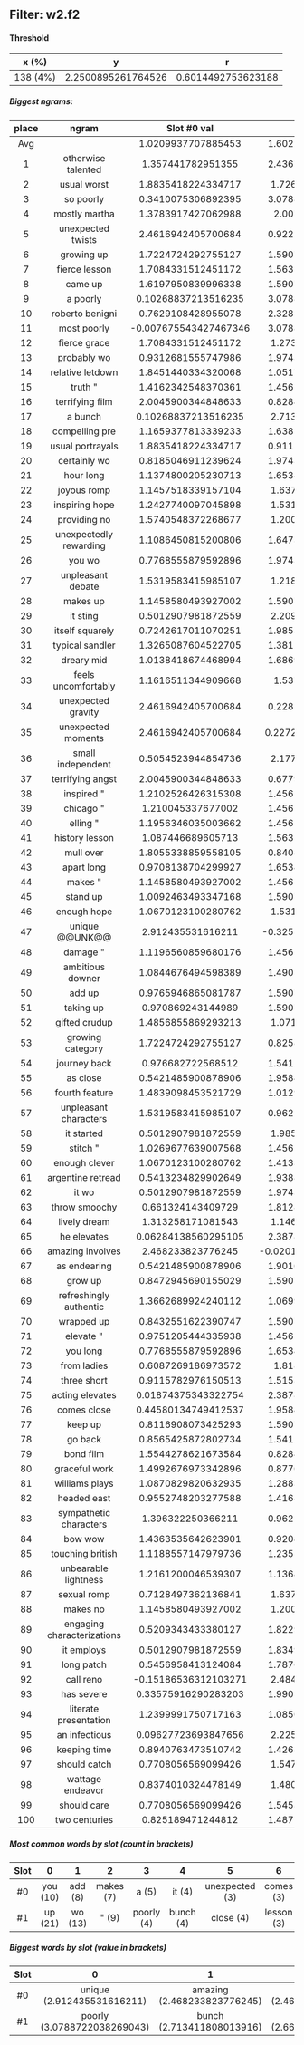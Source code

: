 ## Filter: w2.f2
#### Threshold
x (%) | y | r
:--: | :--: | :--:
138 (4%) | 2.2500895261764526 | 0.6014492753623188
##### Biggest ngrams:
place | ngram | Slot #0 val | Slot #1 val | sum
:--: | :--: | :--: | :--: | :--: 
Avg | | 1.0209937707885453 | 1.6021786930336468 | | 
1 | otherwise talented | 1.357441782951355 | 2.4367072582244873 | 3.7941490411758423
2 | usual worst | 1.8835418224334717 | 1.726741075515747 | 3.6102828979492188
3 | so poorly | 0.3410075306892395 | 3.0788722038269043 | 3.419879734516144
4 | mostly martha | 1.3783917427062988 | 2.00719952583313 | 3.3855912685394287
5 | unexpected twists | 2.4616942405700684 | 0.9225066304206848 | 3.384200870990753
6 | growing up | 1.7224724292755127 | 1.5907961130142212 | 3.313268542289734
7 | fierce lesson | 1.7084331512451172 | 1.5631022453308105 | 3.2715353965759277
8 | came up | 1.6197950839996338 | 1.5907961130142212 | 3.210591197013855
9 | a poorly | 0.10268837213516235 | 3.0788722038269043 | 3.1815605759620667
10 | roberto benigni | 0.7629108428955078 | 2.3282127380371094 | 3.091123580932617
11 | most poorly | -0.007675543427467346 | 3.0788722038269043 | 3.071196660399437
12 | fierce grace | 1.7084331512451172 | 1.273380994796753 | 2.98181414604187
13 | probably wo | 0.9312681555747986 | 1.9743397235870361 | 2.9056078791618347
14 | relative letdown | 1.8451440334320068 | 1.0517417192459106 | 2.8968857526779175
15 | truth " | 1.4162342548370361 | 1.4561197757720947 | 2.872354030609131
16 | terrifying film | 2.0045900344848633 | 0.8284311294555664 | 2.8330211639404297
17 | a bunch | 0.10268837213516235 | 2.713411808013916 | 2.8161001801490784
18 | compelling pre | 1.1659377813339233 | 1.6381763219833374 | 2.8041141033172607
19 | usual portrayals | 1.8835418224334717 | 0.9115854501724243 | 2.795127272605896
20 | certainly wo | 0.8185046911239624 | 1.9743397235870361 | 2.7928444147109985
21 | hour long | 1.1374800205230713 | 1.6534254550933838 | 2.790905475616455
22 | joyous romp | 1.1457518339157104 | 1.637454867362976 | 2.7832067012786865
23 | inspiring hope | 1.2427740097045898 | 1.531676173210144 | 2.774450182914734
24 | providing no | 1.5740548372268677 | 1.200270414352417 | 2.7743252515792847
25 | unexpectedly rewarding | 1.1086450815200806 | 1.6473548412322998 | 2.7559999227523804
26 | you wo | 0.7768555879592896 | 1.9743397235870361 | 2.7511953115463257
27 | unpleasant debate | 1.5319583415985107 | 1.218165636062622 | 2.750123977661133
28 | makes up | 1.1458580493927002 | 1.5907961130142212 | 2.7366541624069214
29 | it sting | 0.5012907981872559 | 2.209969997406006 | 2.7112607955932617
30 | itself squarely | 0.7242617011070251 | 1.9853696823120117 | 2.709631383419037
31 | typical sandler | 1.3265087604522705 | 1.3811157941818237 | 2.7076245546340942
32 | dreary mid | 1.0138418674468994 | 1.6869564056396484 | 2.700798273086548
33 | feels uncomfortably | 1.1616511344909668 | 1.53734290599823 | 2.6989940404891968
34 | unexpected gravity | 2.4616942405700684 | 0.2282600998878479 | 2.6899543404579163
35 | unexpected moments | 2.4616942405700684 | 0.22721919417381287 | 2.6889134347438812
36 | small independent | 0.5054523944854736 | 2.177900791168213 | 2.6833531856536865
37 | terrifying angst | 2.0045900344848633 | 0.6779744625091553 | 2.6825644969940186
38 | inspired " | 1.2102526426315308 | 1.4561197757720947 | 2.6663724184036255
39 | chicago " | 1.210045337677002 | 1.4561197757720947 | 2.6661651134490967
40 | elling " | 1.1956346035003662 | 1.4561197757720947 | 2.651754379272461
41 | history lesson | 1.087446689605713 | 1.5631022453308105 | 2.6505489349365234
42 | mull over | 1.8055338859558105 | 0.8404411673545837 | 2.6459750533103943
43 | apart long | 0.9708138704299927 | 1.6534254550933838 | 2.6242393255233765
44 | makes " | 1.1458580493927002 | 1.4561197757720947 | 2.601977825164795
45 | stand up | 1.0092463493347168 | 1.5907961130142212 | 2.600042462348938
46 | enough hope | 1.0670123100280762 | 1.531676173210144 | 2.59868848323822
47 | unique @@UNK@@ | 2.912435531616211 | -0.32551175355911255 | 2.5869237780570984
48 | damage " | 1.1196560859680176 | 1.4561197757720947 | 2.5757758617401123
49 | ambitious downer | 1.0844676494598389 | 1.4905078411102295 | 2.5749754905700684
50 | add up | 0.9765946865081787 | 1.5907961130142212 | 2.5673907995224
51 | taking up | 0.970869243144989 | 1.5907961130142212 | 2.56166535615921
52 | gifted crudup | 1.4856855869293213 | 1.071121335029602 | 2.5568069219589233
53 | growing category | 1.7224724292755127 | 0.8258640766143799 | 2.5483365058898926
54 | journey back | 0.976682722568512 | 1.5412554740905762 | 2.517938196659088
55 | as close | 0.5421485900878906 | 1.9584484100341797 | 2.5005970001220703
56 | fourth feature | 1.4839098453521729 | 1.0129557847976685 | 2.4968656301498413
57 | unpleasant characters | 1.5319583415985107 | 0.9625073671340942 | 2.494465708732605
58 | it started | 0.5012907981872559 | 1.985257863998413 | 2.486548662185669
59 | stitch " | 1.0269677639007568 | 1.4561197757720947 | 2.4830875396728516
60 | enough clever | 1.0670123100280762 | 1.4133892059326172 | 2.4804015159606934
61 | argentine retread | 0.5413234829902649 | 1.9388008117675781 | 2.480124294757843
62 | it wo | 0.5012907981872559 | 1.9743397235870361 | 2.475630521774292
63 | throw smoochy | 0.661324143409729 | 1.8128412961959839 | 2.474165439605713
64 | lively dream | 1.313258171081543 | 1.146535873413086 | 2.459794044494629
65 | he elevates | 0.06284138560295105 | 2.3878722190856934 | 2.4507136046886444
66 | amazing involves | 2.468233823776245 | -0.020149409770965576 | 2.4480844140052795
67 | as endearing | 0.5421485900878906 | 1.9010900259017944 | 2.443238615989685
68 | grow up | 0.8472945690155029 | 1.5907961130142212 | 2.438090682029724
69 | refreshingly authentic | 1.3662689924240112 | 1.0699306726455688 | 2.43619966506958
70 | wrapped up | 0.8432551622390747 | 1.5907961130142212 | 2.434051275253296
71 | elevate " | 0.9751205444335938 | 1.4561197757720947 | 2.4312403202056885
72 | you long | 0.7768555879592896 | 1.6534254550933838 | 2.4302810430526733
73 | from ladies | 0.6087269186973572 | 1.81858229637146 | 2.427309215068817
74 | three short | 0.9115782976150513 | 1.5153987407684326 | 2.426977038383484
75 | acting elevates | 0.01874375343322754 | 2.3878722190856934 | 2.406615972518921
76 | comes close | 0.44580134749412537 | 1.9584484100341797 | 2.404249757528305
77 | keep up | 0.8116908073425293 | 1.5907961130142212 | 2.4024869203567505
78 | go back | 0.8565425872802734 | 1.5412554740905762 | 2.3977980613708496
79 | bond film | 1.5544278621673584 | 0.8284311294555664 | 2.382858991622925
80 | graceful work | 1.4992676973342896 | 0.8770449161529541 | 2.3763126134872437
81 | williams plays | 1.0870829820632935 | 1.2883143424987793 | 2.3753973245620728
82 | headed east | 0.9552748203277588 | 1.4168388843536377 | 2.3721137046813965
83 | sympathetic characters | 1.396322250366211 | 0.9625073671340942 | 2.358829617500305
84 | bow wow | 1.4363535642623901 | 0.9204843640327454 | 2.3568379282951355
85 | touching british | 1.1188557147979736 | 1.2355526685714722 | 2.354408383369446
86 | unbearable lightness | 1.2161200046539307 | 1.1364792585372925 | 2.352599263191223
87 | sexual romp | 0.7128497362136841 | 1.637454867362976 | 2.35030460357666
88 | makes no | 1.1458580493927002 | 1.200270414352417 | 2.346128463745117
89 | engaging characterizations | 0.5209343433380127 | 1.8229198455810547 | 2.3438541889190674
90 | it employs | 0.5012907981872559 | 1.8349225521087646 | 2.3362133502960205
91 | long patch | 0.5456958413124084 | 1.7876498699188232 | 2.3333457112312317
92 | call reno | -0.15186536312103271 | 2.484255313873291 | 2.3323899507522583
93 | has severe | 0.33575916290283203 | 1.9905314445495605 | 2.3262906074523926
94 | literate presentation | 1.2399991750717163 | 1.0850765705108643 | 2.3250757455825806
95 | an infectious | 0.09627723693847656 | 2.225806951522827 | 2.3220841884613037
96 | keeping time | 0.8940763473510742 | 1.4268803596496582 | 2.3209567070007324
97 | should catch | 0.7708056569099426 | 1.547670602798462 | 2.3184762597084045
98 | wattage endeavor | 0.8374010324478149 | 1.480196237564087 | 2.317597270011902
99 | should care | 0.7708056569099426 | 1.5453298091888428 | 2.3161354660987854
100 | two centuries | 0.825189471244812 | 1.4871046543121338 | 2.312294125556946
##### Most common words by slot (count in brackets)
Slot | 0 | 1 | 2 | 3 | 4 | 5 | 6 | 7 | 8 | 9 | 10 | 11 | 12 | 13 | 14 | 15 | 16 | 17 | 18 | 19 | 20 | 21 | 22 | 23 | 24 | 25 | 26 | 27 | 28 | 29
 :--: | :--: | :--: | :--: | :--: | :--: | :--: | :--: | :--: | :--: | :--: | :--: | :--: | :--: | :--: | :--: | :--: | :--: | :--: | :--: | :--: | :--: | :--: | :--: | :--: | :--: | :--: | :--: | :--: | :--: | :--:
#0 | you (10) | add (8) | makes (7) | a (5) | it (4) | unexpected (3) | comes (3) | usual (2) | mostly (2) | growing (2) | fierce (2) | probably (2) | terrifying (2) | unpleasant (2) | elling (2) | history (2) | enough (2) | unique (2) | as (2) | bond (2) | bow (2) | should (2) | otherwise (1) | so (1) | came (1) | roberto (1) | most (1) | relative (1) | truth (1) | compelling (1)
#1 | up (21) | wo (13) | " (9) | poorly (4) | bunch (4) | close (4) | lesson (3) | long (3) | martha (2) | film (2) | romp (2) | hope (2) | no (2) | back (2) | characters (2) | elevates (2) | wow (2) | reno (2) | talented (1) | worst (1) | twists (1) | benigni (1) | grace (1) | letdown (1) | pre (1) | portrayals (1) | rewarding (1) | debate (1) | sting (1) | squarely (1)
##### Biggest words by slot (value in brackets)
Slot | 0 | 1 | 2 | 3 | 4 | 5 | 6 | 7 | 8 | 9 | 10 | 11 | 12 | 13 | 14 | 15 | 16 | 17 | 18 | 19 | 20 | 21 | 22 | 23 | 24 | 25 | 26 | 27 | 28 | 29
 :--: | :--: | :--: | :--: | :--: | :--: | :--: | :--: | :--: | :--: | :--: | :--: | :--: | :--: | :--: | :--: | :--: | :--: | :--: | :--: | :--: | :--: | :--: | :--: | :--: | :--: | :--: | :--: | :--: | :--: | :--:
#0 | unique (2.912435531616211) | amazing (2.468233823776245) | unexpected (2.4616942405700684) | terrifying (2.0045900344848633) | usual (1.8835418224334717) | relative (1.8451440334320068) | mull (1.8055338859558105) | growing (1.7224724292755127) | fierce (1.7084331512451172) | came (1.6197950839996338) | providing (1.5740548372268677) | bond (1.5544278621673584) | unpleasant (1.5319583415985107) | graceful (1.4992676973342896) | gifted (1.4856855869293213) | fourth (1.4839098453521729) | bow (1.4363535642623901) | truth (1.4162342548370361) | sympathetic (1.396322250366211) | mostly (1.3783917427062988) | refreshingly (1.3662689924240112) | otherwise (1.357441782951355) | typical (1.3265087604522705) | shapeless (1.3201168775558472) | lively (1.313258171081543) | enormously (1.3035247325897217) | inspiring (1.2427740097045898) | literate (1.2399991750717163) | unbearable (1.2161200046539307) | inspired (1.2102526426315308)
#1 | poorly (3.0788722038269043) | bunch (2.713411808013916) | regardless (2.6606459617614746) | reno (2.484255313873291) | talented (2.4367072582244873) | elevates (2.3878722190856934) | benigni (2.3282127380371094) | infectious (2.225806951522827) | sting (2.209969997406006) | independent (2.177900791168213) | martha (2.00719952583313) | severe (1.9905314445495605) | squarely (1.9853696823120117) | started (1.985257863998413) | wo (1.9743397235870361) | close (1.9584484100341797) | retread (1.9388008117675781) | endearing (1.9010900259017944) | employs (1.8349225521087646) | characterizations (1.8229198455810547) | ladies (1.81858229637146) | smoochy (1.8128412961959839) | patch (1.7876498699188232) | worst (1.726741075515747) | mid (1.6869564056396484) | long (1.6534254550933838) | rewarding (1.6473548412322998) | pre (1.6381763219833374) | romp (1.637454867362976) | keeping (1.629429578781128)
